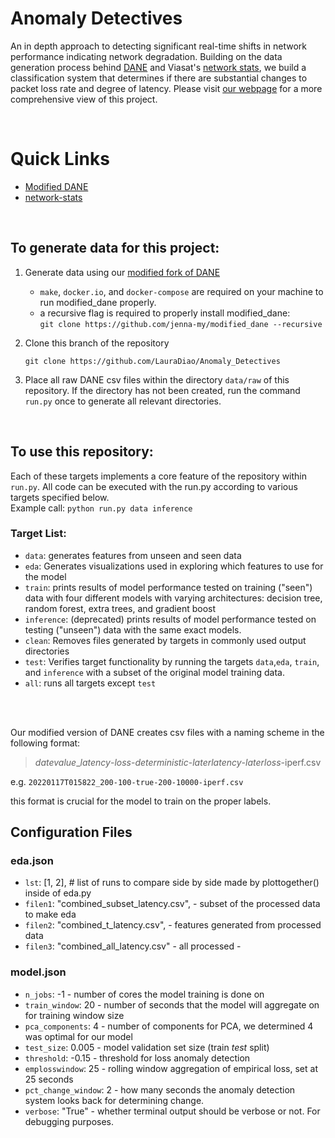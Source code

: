 # Anomaly Detectives
An in depth approach to detecting significant real-time shifts in network performance indicating network degradation. Building on the data generation process behind [DANE](https://github.com/dane-tool/dane) and Viasat's [network stats](https://github.com/Viasat/network-stats), we build a classification system that determines if there are substantial changes to packet loss rate and degree of latency. Please visit [our webpage](https://lauradiao.github.io/Anomaly_Detectives) for a more comprehensive view of this project.

<br>

# Quick Links
- [Modified DANE](https://github.com/jenna-my/modified_dane)
- [network-stats](https://github.com/Viasat/network-stats)

<br>

## To generate data for this project:

1. Generate data using our [modified fork of DANE](https://github.com/jenna-my/modified_dane)
    - ```make```, ```docker.io```, and ```docker-compose``` are required on your machine to run modified_dane properly.
    - a recursive flag is required to properly install modified_dane: <br>```git clone https://github.com/jenna-my/modified_dane --recursive```

2. Clone this branch of the repository
   ```
   git clone https://github.com/LauraDiao/Anomaly_Detectives
   ```

3. Place all raw DANE csv files within the directory ```data/raw``` of this repository. If the directory has not been created, run the command ```run.py``` once to generate all relevant directories.

<br>

## To use this repository: 
Each of these targets implements a core feature of the repository within ```run.py```. All code can be executed with the run.py according to various targets specified below. <br>
Example call: ```python run.py data inference```
### Target List:
- ```data```: generates features from unseen and seen data
- ```eda```: Generates visualizations used in exploring which features to use for the model
- ```train```: prints results of model performance tested on training ("seen") data with four different models with varying architectures: decision tree, random forest, extra trees, and gradient boost
- ```inference```: (deprecated) prints results of model performance tested on testing ("unseen") data with the same exact models.
- ```clean```: Removes files generated by targets in commonly used output directories
- ```test```: Verifies target functionality by running the targets ```data```,```eda```, ```train```, and ```inference``` with a subset of the original model training data.
- ```all```: runs all targets except ```test```

<br><br>

Our modified version of DANE creates csv files with a naming scheme in the following format: 
> *datevalue*_*latency*-*loss*-*deterministic*-*laterlatency*-*laterloss*-iperf.csv

e.g. ```20220117T015822_200-100-true-200-10000-iperf.csv```

this format is crucial for the model to train on the proper labels.

## Configuration Files
### eda.json

- `lst`: [1, 2], # list of runs to compare side by side made by plottogether() inside of eda.py
- `filen1`: "combined_subset_latency.csv", - subset of the processed data to make eda
- `filen2`: "combined_t_latency.csv", - features generated from processed data
- `filen3`: "combined_all_latency.csv" - all processed - 

### model.json

- `n_jobs`: -1 - number of cores the model training is done on
- `train_window`: 20 - number of seconds that the model will aggregate on for training window size
- `pca_components`: 4 - number of components for PCA, we determined 4 was optimal for our model
- `test_size`: 0.005 - model validation set size (train _test_ split)
- `threshold`: -0.15 - threshold for loss anomaly detection
- `emplosswindow`: 25 - rolling window aggregation of empirical loss, set at 25 seconds
- `pct_change_window`: 2 - how many seconds the anomaly detection system looks back for determining change.
- `verbose`: "True" - whether terminal output should be verbose or not. For debugging purposes.
 

